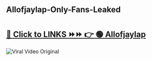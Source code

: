 
 ## Allofjaylap-Only-Fans-Leaked

# <h2><a href="https://clipsfans.com/Allofjaylap&ref=git">🔗 Click to LINKS ⏩⏩ 👉 🟢 Allofjaylap </a></h2>

<a href="https://clipsfans.com/Allofjaylap&ref=git" rel="nofollow" data-target="animated-image.originalLink"><img src="https://i.ibb.co.com/xMMVF88/686577567.gif" alt="Viral Video Original" style="max-width: 100%; display: inline-block;" data-target="animated-image.originalImage"></a>
